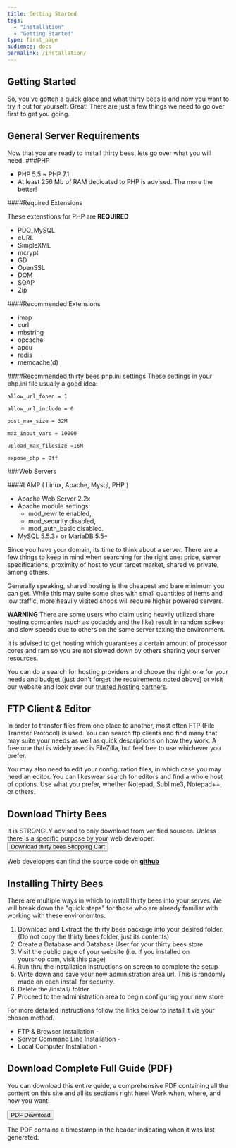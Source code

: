 ```yaml
---
title: Getting Started
tags:
  - "Installation"
  - "Getting Started"
type: first_page
audience: docs
permalink: /installation/
---
```


## Getting Started

So, you've gotten a quick glace and what thirty bees is and now you want to try it out for yourself.  Great!  There are just a few things we need to go over first to get you going.

## General Server Requirements

Now that you are ready to install thirty bees, lets go over what you will need.
###PHP
* PHP 5.5 ~ PHP 7.1
 * At least 256 Mb of RAM dedicated to PHP is advised. The more the better!
 
####Required Extensions
 
These extenstions for PHP are **REQUIRED**
   * PDO_MySQL
   * cURL
   * SimpleXML
   * mcrypt
   * GD
   * OpenSSL
   * DOM
   * SOAP
   * Zip
  
####Recommended Extensions

* imap
* curl
* mbstring
* opcache
* apcu
* redis
* memcache(d)
   
####Recommended thirty bees php.ini settings
These settings in your php.ini file usually a good idea:

`allow_url_fopen = 1`

`allow_url_include = 0`

`post_max_size = 32M`

`max_input_vars = 10000`

`upload_max_filesize =16M`

`expose_php = Off`

###Web Servers

####LAMP ( Linux, Apache, Mysql, PHP )
 * Apache Web Server 2.2x
  * Apache module settings: 
    * mod_rewrite enabled, 
    * mod_security disabled,
    * mod_auth_basic disabled.
* MySQL 5.5.3+ or MariaDB 5.5+

Since you have your domain, its time to think about a server.  There are a few things to keep in mind when searching for the right one: price, server specifications, proximity of host to your target market, shared vs private, among others.

Generally speaking, shared hosting is the cheapest and bare minimum you can get.  While this may suite some sites with small quantities of items and low traffic, more heavily visited shops will require higher powered servers.

**WARNING**  There are some users who claim using heavily utilized share hosting companies (such as godaddy and the like) result in random spikes and slow speeds due to others on the same server taxing the environment. 

It is advised to get hosting which guarantees a certain amount of processor cores and ram so you are not slowed down by others sharing your server resources.

You can do a search for hosting providers and choose the right one for your needs and budget (just don't forget the requirements noted above) or visit our website and look over our [trusted hosting partners](https://thirtybees.com/partners/hosting-partners/).

## FTP Client & Editor

In order to transfer files from one place to another, most often FTP (File Transfer Protocol) is used.  You can search ftp clients and find many that may suite your needs as well as quick descriptions on how they work.  A free one that is widely used is FileZilla, but feel free to use whichever you prefer.

You may also need to edit your configuration files, in which case you may need an editor.  You can likeswear search for editors and find a whole host of options.  Use what you prefer, whether Notepad, Sublime3, Notepad++, or others.

## Download Thirty Bees

It is STRONGLY advised to only download from verified sources.  Unless there is a specific purpose by your web developer.
<a target="_blank" class="noCrossRef" href="https://thirtybees.com/download"><button type="button" class="btn btn-default" aria-label="Left Align"><span class="glyphicon glyphicon-download-alt" aria-hidden="true"></span>Download thirty bees Shopping Cart</button></a>

Web developers can find the source code on [**github**](https://github.com/thirtybees/ThirtyBees)

## Installing Thirty Bees

There are multiple ways in which to install thirty bees into your server.  We will break down the "quick steps" for those who are already familiar with working with these environemtns.

 1. Download and Extract the thirty bees package into your desired folder. (Do not copy the thirty bees folder, just its contents)
 2. Create a Database and Database User for your thirty bees store
 3. Visit the public page of your website (i.e. if you installed on yourshop.com, visit this page)
 4. Run thru the installation instructions on screen to complete the setup
 5. Write down and save your new administration area url.  This is randomly made on each install for security. 
 5. Delete the /install/ folder
 6. Proceed to the administration area to begin configuring your new store

For more detailed instructions follow the links below to install it via your chosen method.

* FTP & Browser Installation - 
* Server Command Line Installation - 
* Local Computer Installation - 

## Download Complete Full Guide (PDF)

You can download this entire guide, a comprehensive PDF containing all the content on this site and all its sections right here!  Work when, where, and how you want!

<a target="_blank" class="noCrossRef" href="{{base}}/thirtybees/pdf/thirtybees_devdocs.pdf"><button type="button" class="btn btn-default" aria-label="Left Align"><span class="glyphicon glyphicon-download-alt" aria-hidden="true"></span> PDF Download</button></a>

The PDF contains a timestamp in the header indicating when it was last generated.
